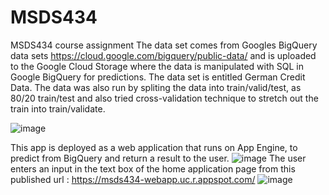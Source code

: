 # MSDS434
MSDS434 course assignment
The data set comes from Googles BigQuery data sets https://cloud.google.com/bigquery/public-data/ and is uploaded to the Google Cloud Storage where the data is manipulated with SQL in Google BigQuery for predictions. The data set is entitled German Credit Data.
The data was also run by spliting the data into train/valid/test, as 80/20 train/test and also tried cross-validation technique to stretch out the train into train/validate. 

![image](https://user-images.githubusercontent.com/6859309/111093459-f7493480-8506-11eb-902d-c82df615595b.png)

This app is deployed as a web application that runs on App Engine, to predict from BigQuery and return a result to the user. 
![image](https://user-images.githubusercontent.com/6859309/111092165-4ab98380-8503-11eb-98dd-f654da473c95.png)
The user enters an input in the text box of the home application page from this published url : https://msds434-webapp.uc.r.appspot.com/ 
![image](https://user-images.githubusercontent.com/6859309/111092298-aab02a00-8503-11eb-9e2b-130e05071f33.png)

